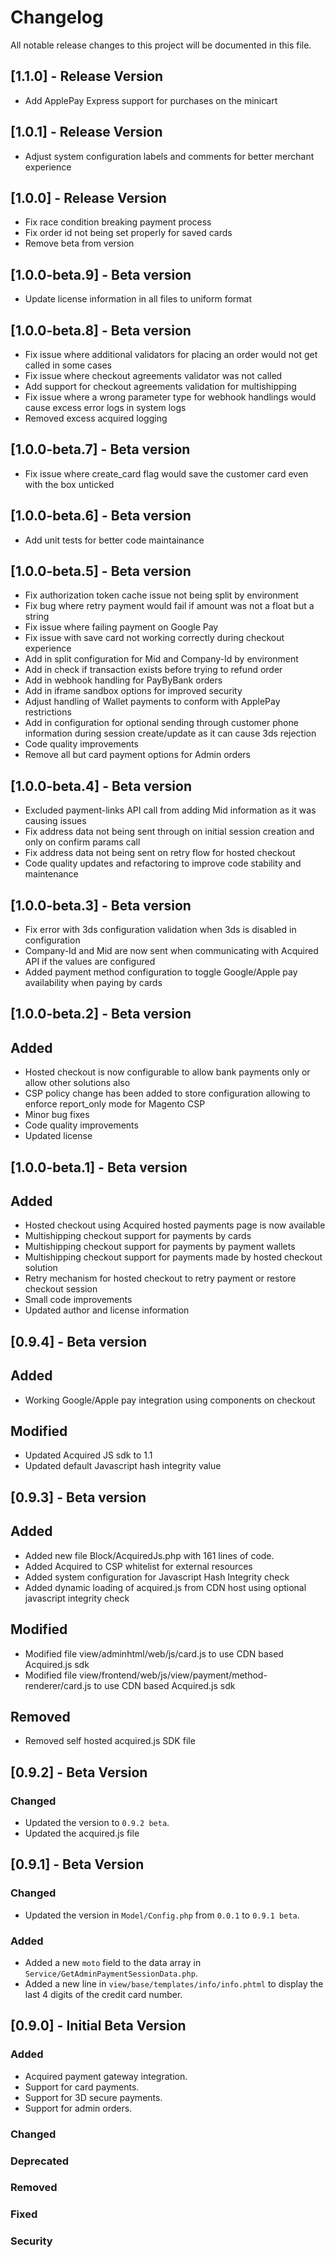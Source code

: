 # Changelog

All notable release changes to this project will be documented in this file.

## [1.1.0] - Release Version
- Add ApplePay Express support for purchases on the minicart

## [1.0.1] - Release Version
- Adjust system configuration labels and comments for better merchant experience

## [1.0.0] - Release Version
- Fix race condition breaking payment process
- Fix order id not being set properly for saved cards
- Remove beta from version

## [1.0.0-beta.9] - Beta version
- Update license information in all files to uniform format

## [1.0.0-beta.8] - Beta version
- Fix issue where additional validators for placing an order would not get called in some cases
- Fix issue where checkout agreements validator was not called
- Add support for checkout agreements validation for multishipping
- Fix issue where a wrong parameter type for webhook handlings would cause excess error logs in system logs
- Removed excess acquired logging

## [1.0.0-beta.7] - Beta version
- Fix issue where create_card flag would save the customer card even with the box unticked

## [1.0.0-beta.6] - Beta version
- Add unit tests for better code maintainance

## [1.0.0-beta.5] - Beta version
- Fix authorization token cache issue not being split by environment
- Fix bug where retry payment would fail if amount was not a float but a string
- Fix issue where failing payment on Google Pay
- Fix issue with save card not working correctly during checkout experience
- Add in split configuration for Mid and Company-Id by environment
- Add in check if transaction exists before trying to refund order
- Add in webhook handling for PayByBank orders
- Add in iframe sandbox options for improved security
- Adjust handling of Wallet payments to conform with ApplePay restrictions
- Add in configuration for optional sending through customer phone information during session create/update as it can cause 3ds rejection
- Code quality improvements
- Remove all but card payment options for Admin orders

## [1.0.0-beta.4] - Beta version
- Excluded payment-links API call from adding Mid information as it was causing issues
- Fix address data not being sent through on initial session creation and only on confirm params call
- Fix address data not being sent on retry flow for hosted checkout
- Code quality updates and refactoring to improve code stability and maintenance

## [1.0.0-beta.3] - Beta version
- Fix error with 3ds configuration validation when 3ds is disabled in configuration
- Company-Id and Mid are now sent when communicating with Acquired API if the values are configured
- Added payment method configuration to toggle Google/Apple pay availability when paying by cards

## [1.0.0-beta.2] - Beta version

## Added
- Hosted checkout is now configurable to allow bank payments only or allow other solutions also
- CSP policy change has been added to store configuration allowing to enforce report_only mode for Magento CSP
- Minor bug fixes
- Code quality improvements
- Updated license

## [1.0.0-beta.1] - Beta version

## Added
- Hosted checkout using Acquired hosted payments page is now available
- Multishipping checkout support for payments by cards
- Multishipping checkout support for payments by payment wallets
- Multishipping checkout support for payments made by hosted checkout solution
- Retry mechanism for hosted checkout to retry payment or restore checkout session
- Small code improvements
- Updated author and license information

## [0.9.4] - Beta version

## Added
- Working Google/Apple pay integration using components on checkout

## Modified
- Updated Acquired JS sdk to 1.1
- Updated default Javascript hash integrity value

## [0.9.3] - Beta version

## Added
- Added new file Block/AcquiredJs.php with 161 lines of code.
- Added Acquired to CSP whitelist for external resources
- Added system configuration for Javascript Hash Integrity check
- Added dynamic loading of acquired.js from CDN host using optional javascript integrity check

## Modified
- Modified file view/adminhtml/web/js/card.js to use CDN based Acquired.js sdk
- Modified file view/frontend/web/js/view/payment/method-renderer/card.js to use CDN based Acquired.js sdk

## Removed
- Removed self hosted acquired.js SDK file

## [0.9.2] - Beta Version

### Changed
- Updated the version to `0.9.2 beta`.
- Updated the acquired.js file

## [0.9.1] - Beta Version

### Changed
- Updated the version in `Model/Config.php` from `0.0.1` to `0.9.1 beta`.

### Added
- Added a new `moto` field to the data array in `Service/GetAdminPaymentSessionData.php`.
- Added a new line in `view/base/templates/info/info.phtml` to display the last 4 digits of the credit card number.

## [0.9.0] - Initial Beta Version

### Added
- Acquired payment gateway integration.
- Support for card payments.
- Support for 3D secure payments.
- Support for admin orders.

### Changed

### Deprecated

### Removed

### Fixed

### Security